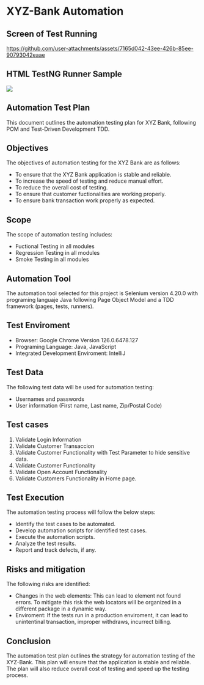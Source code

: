 # XYZ-Bank Automation
## Screen of Test Running

https://github.com/user-attachments/assets/7165d042-43ee-426b-85ee-90793042eaae

## HTML TestNG Runner Sample

![](https://github.com/user-attachments/assets/bfc47b43-33d3-47dd-8bab-53fc0f0b01e6)

## Automation Test Plan
This document outlines the automation testing plan for XYZ Bank, following POM and Test-Driven Development TDD. 

## Objectives
The objectives of automation testing for the XYZ Bank are as follows:
- To ensure that the XYZ Bank application is stable and reliable.
- To increase the speed of testing and reduce manual effort.
- To reduce the overall cost of testing.
- To ensure that customer fuctionalities are working properly.
- To ensure bank transaction work properly as expected.

## Scope
The scope of automation testing includes:
- Fuctional Testing in all modules
- Regression Testing in all modules
- Smoke Testing in all modules

## Automation Tool
The automation tool selected for this project is Selenium version 4.20.0 with programing languaje Java following Page Object Model and a TDD framework (pages, tests, runners).

## Test Enviroment
- Browser: Google Chrome Version 126.0.6478.127
- Programing Language: Java, JavaScript
- Integrated Development Enviroment: IntelliJ

## Test Data
The following test data will be used for automation testing:
- Usernames and passwords
- User information (First name, Last name, Zip/Postal Code)
  
## Test cases
1. Validate Login Information
2. Validate Customer Transaccion
3. Validate Customer Functionality with Test Parameter to hide sensitive data.
4. Validate Customer Functionality
5. Validate Open Account Functionality
6. Validate Customers Functionality in Home page. 

## Test Execution
The automation testing process will follow the below steps:
- Identify the test cases to be automated.
- Develop automation scripts for identified test cases.
- Execute the automation scripts.
- Analyze the test results.
- Report and track defects, if any.

## Risks and mitigation
The following risks are identified:
- Changes in the web elements: This can lead to element not found errors. To mitigate this risk the web locators
will be organized in a different package in a dynamic way. 
- Enviroment: If the tests run in a production enviroment, it can lead to unintentinal transaction, improper withdraws, incurrect billing. 

## Conclusion 
The automation test plan outlines the strategy for automation testing of the XYZ-Bank. This plan will ensure that the application 
is stable and reliable. The plan will also reduce overall cost of testing and speed up the testing process. 
